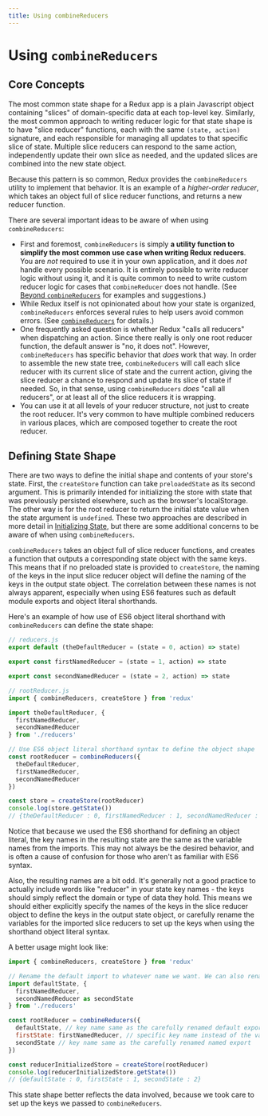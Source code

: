 ```yaml
---
title: Using combineReducers
---
```


# Using `combineReducers`

## Core Concepts

The most common state shape for a Redux app is a plain Javascript object containing "slices" of domain-specific data at each top-level key. Similarly, the most common approach to writing reducer logic for that state shape is to have "slice reducer" functions, each with the same `(state, action)` signature, and each responsible for managing all updates to that specific slice of state. Multiple slice reducers can respond to the same action, independently update their own slice as needed, and the updated slices are combined into the new state object.

Because this pattern is so common, Redux provides the `combineReducers` utility to implement that behavior. It is an example of a _higher-order reducer_, which takes an object full of slice reducer functions, and returns a new reducer function.

There are several important ideas to be aware of when using `combineReducers`:

- First and foremost, `combineReducers` is simply **a utility function to simplify the most common use case when writing Redux reducers**. You are _not_ required to use it in your own application, and it does _not_ handle every possible scenario. It is entirely possible to write reducer logic without using it, and it is quite common to need to write custom reducer logic for cases that `combineReducer` does not handle. (See [Beyond `combineReducers`](./BeyondCombineReducers.md) for examples and suggestions.)
- While Redux itself is not opinionated about how your state is organized, `combineReducers` enforces several rules to help users avoid common errors. (See [`combineReducers`](../../api/combineReducers.md) for details.)
- One frequently asked question is whether Redux "calls all reducers" when dispatching an action. Since there really is only one root reducer function, the default answer is "no, it does not". However, `combineReducers` has specific behavior that _does_ work that way. In order to assemble the new state tree, `combineReducers` will call each slice reducer with its current slice of state and the current action, giving the slice reducer a chance to respond and update its slice of state if needed. So, in that sense, using `combineReducers` _does_ "call all reducers", or at least all of the slice reducers it is wrapping.
- You can use it at all levels of your reducer structure, not just to create the root reducer. It's very common to have multiple combined reducers in various places, which are composed together to create the root reducer.

## Defining State Shape

There are two ways to define the initial shape and contents of your store's state. First, the `createStore` function can take `preloadedState` as its second argument. This is primarily intended for initializing the store with state that was previously persisted elsewhere, such as the browser's localStorage. The other way is for the root reducer to return the initial state value when the state argument is `undefined`. These two approaches are described in more detail in [Initializing State](./InitializingState.md), but there are some additional concerns to be aware of when using `combineReducers`.

`combineReducers` takes an object full of slice reducer functions, and creates a function that outputs a corresponding state object with the same keys. This means that if no preloaded state is provided to `createStore`, the naming of the keys in the input slice reducer object will define the naming of the keys in the output state object. The correlation between these names is not always apparent, especially when using ES6 features such as default module exports and object literal shorthands.

Here's an example of how use of ES6 object literal shorthand with `combineReducers` can define the state shape:

```js
// reducers.js
export default (theDefaultReducer = (state = 0, action) => state)

export const firstNamedReducer = (state = 1, action) => state

export const secondNamedReducer = (state = 2, action) => state

// rootReducer.js
import { combineReducers, createStore } from 'redux'

import theDefaultReducer, {
  firstNamedReducer,
  secondNamedReducer
} from './reducers'

// Use ES6 object literal shorthand syntax to define the object shape
const rootReducer = combineReducers({
  theDefaultReducer,
  firstNamedReducer,
  secondNamedReducer
})

const store = createStore(rootReducer)
console.log(store.getState())
// {theDefaultReducer : 0, firstNamedReducer : 1, secondNamedReducer : 2}
```

Notice that because we used the ES6 shorthand for defining an object literal, the key names in the resulting state are the same as the variable names from the imports. This may not always be the desired behavior, and is often a cause of confusion for those who aren't as familiar with ES6 syntax.

Also, the resulting names are a bit odd. It's generally not a good practice to actually include words like "reducer" in your state key names - the keys should simply reflect the domain or type of data they hold. This means we should either explicitly specify the names of the keys in the slice reducer object to define the keys in the output state object, or carefully rename the variables for the imported slice reducers to set up the keys when using the shorthand object literal syntax.

A better usage might look like:

```js
import { combineReducers, createStore } from 'redux'

// Rename the default import to whatever name we want. We can also rename a named import.
import defaultState, {
  firstNamedReducer,
  secondNamedReducer as secondState
} from './reducers'

const rootReducer = combineReducers({
  defaultState, // key name same as the carefully renamed default export
  firstState: firstNamedReducer, // specific key name instead of the variable name
  secondState // key name same as the carefully renamed named export
})

const reducerInitializedStore = createStore(rootReducer)
console.log(reducerInitializedStore.getState())
// {defaultState : 0, firstState : 1, secondState : 2}
```

This state shape better reflects the data involved, because we took care to set up the keys we passed to `combineReducers`.
